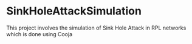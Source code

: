 # SinkHoleAttackSimulation
This project involves the simulation of Sink Hole Attack in RPL networks which is done using Cooja
